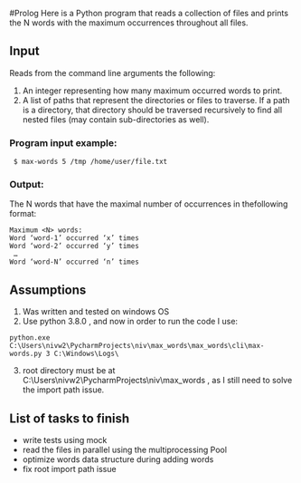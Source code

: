 #Prolog 
Here is a Python program that reads a collection of files and prints the N words with the maximum occurrences throughout all files.

## Input
Reads from the command line arguments the following:
1. An integer representing how many maximum occurred words to print.
2. A list of paths that represent the directories or files to traverse. If a path is a directory,
that directory should be traversed recursively to find all nested files (may contain sub-directories as well).

### Program​ ​input​ ​example: ​
```
 $ max-words 5 /tmp /home/user/file.txt
```

### Output:
The​ ​N​ ​words​ ​that​ ​have​ ​the​ ​maximal​ ​number​ ​of​ ​occurrences​ ​in​ ​the​ ​following​ ​format:
```
Maximum <N> words:
Word ‘word-1’ occurred ‘x’ times
Word ‘word-2’ occurred ‘y’ times
 … 
Word ‘word-N’ occurred ‘n’ times 
 ```
## Assumptions
1. Was written and tested on windows OS
2. Use python 3.8.0 , and now in order to run the code I use:
```
python.exe C:\Users\nivw2\PycharmProjects\niv\max_words\max_words\cli\max-words.py 3 C:\Windows\Logs\

```
3. root directory must be at C:\\Users\\nivw2\\PycharmProjects\\niv\\max_words , as I still need to solve the
 import path issue.

## List of tasks to finish
* write tests using mock
* read the files in parallel using the multiprocessing Pool
* optimize words data structure during adding words
* fix root import path issue 

